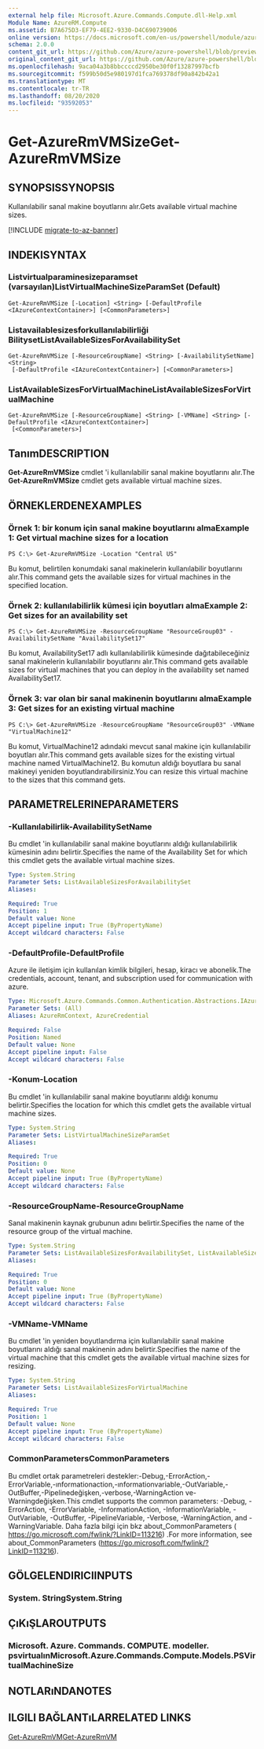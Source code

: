 ```yaml
---
external help file: Microsoft.Azure.Commands.Compute.dll-Help.xml
Module Name: AzureRM.Compute
ms.assetid: B7A675D3-EF79-4EE2-9330-D4C690739006
online version: https://docs.microsoft.com/en-us/powershell/module/azurerm.compute/get-azurermvmsize
schema: 2.0.0
content_git_url: https://github.com/Azure/azure-powershell/blob/preview/src/ResourceManager/Compute/Commands.Compute/help/Get-AzureRmVMSize.md
original_content_git_url: https://github.com/Azure/azure-powershell/blob/preview/src/ResourceManager/Compute/Commands.Compute/help/Get-AzureRmVMSize.md
ms.openlocfilehash: 9aca04a3b8bbccccd2950be30f0f13287997bcfb
ms.sourcegitcommit: f599b50d5e980197d1fca769378df90a842b42a1
ms.translationtype: MT
ms.contentlocale: tr-TR
ms.lasthandoff: 08/20/2020
ms.locfileid: "93592053"
---
```

# <span data-ttu-id="7deab-101">Get-AzureRmVMSize</span><span class="sxs-lookup"><span data-stu-id="7deab-101">Get-AzureRmVMSize</span></span>

## <span data-ttu-id="7deab-102">SYNOPSIS</span><span class="sxs-lookup"><span data-stu-id="7deab-102">SYNOPSIS</span></span>
<span data-ttu-id="7deab-103">Kullanılabilir sanal makine boyutlarını alır.</span><span class="sxs-lookup"><span data-stu-id="7deab-103">Gets available virtual machine sizes.</span></span>

[!INCLUDE [migrate-to-az-banner](../../includes/migrate-to-az-banner.md)]

## <span data-ttu-id="7deab-104">INDEKI</span><span class="sxs-lookup"><span data-stu-id="7deab-104">SYNTAX</span></span>

### <span data-ttu-id="7deab-105">Listvirtualparaminesizeparamset (varsayılan)</span><span class="sxs-lookup"><span data-stu-id="7deab-105">ListVirtualMachineSizeParamSet (Default)</span></span>
```
Get-AzureRmVMSize [-Location] <String> [-DefaultProfile <IAzureContextContainer>] [<CommonParameters>]
```

### <span data-ttu-id="7deab-106">Listavailablesizesforkullanılabilirliği Bilityset</span><span class="sxs-lookup"><span data-stu-id="7deab-106">ListAvailableSizesForAvailabilitySet</span></span>
```
Get-AzureRmVMSize [-ResourceGroupName] <String> [-AvailabilitySetName] <String>
 [-DefaultProfile <IAzureContextContainer>] [<CommonParameters>]
```

### <span data-ttu-id="7deab-107">ListAvailableSizesForVirtualMachine</span><span class="sxs-lookup"><span data-stu-id="7deab-107">ListAvailableSizesForVirtualMachine</span></span>
```
Get-AzureRmVMSize [-ResourceGroupName] <String> [-VMName] <String> [-DefaultProfile <IAzureContextContainer>]
 [<CommonParameters>]
```

## <span data-ttu-id="7deab-108">Tanım</span><span class="sxs-lookup"><span data-stu-id="7deab-108">DESCRIPTION</span></span>
<span data-ttu-id="7deab-109">**Get-AzureRmVMSize** cmdlet 'i kullanılabilir sanal makine boyutlarını alır.</span><span class="sxs-lookup"><span data-stu-id="7deab-109">The **Get-AzureRmVMSize** cmdlet gets available virtual machine sizes.</span></span>

## <span data-ttu-id="7deab-110">ÖRNEKLERDEN</span><span class="sxs-lookup"><span data-stu-id="7deab-110">EXAMPLES</span></span>

### <span data-ttu-id="7deab-111">Örnek 1: bir konum için sanal makine boyutlarını alma</span><span class="sxs-lookup"><span data-stu-id="7deab-111">Example 1: Get virtual machine sizes for a location</span></span>
```
PS C:\> Get-AzureRmVMSize -Location "Central US"
```

<span data-ttu-id="7deab-112">Bu komut, belirtilen konumdaki sanal makinelerin kullanılabilir boyutlarını alır.</span><span class="sxs-lookup"><span data-stu-id="7deab-112">This command gets the available sizes for virtual machines in the specified location.</span></span>

### <span data-ttu-id="7deab-113">Örnek 2: kullanılabilirlik kümesi için boyutları alma</span><span class="sxs-lookup"><span data-stu-id="7deab-113">Example 2: Get sizes for an availability set</span></span>
```
PS C:\> Get-AzureRmVMSize -ResourceGroupName "ResourceGroup03" -AvailabilitySetName "AvailabilitySet17"
```

<span data-ttu-id="7deab-114">Bu komut, AvailabilitySet17 adlı kullanılabilirlik kümesinde dağıtabileceğiniz sanal makinelerin kullanılabilir boyutlarını alır.</span><span class="sxs-lookup"><span data-stu-id="7deab-114">This command gets available sizes for virtual machines that you can deploy in the availability set named AvailabilitySet17.</span></span>

### <span data-ttu-id="7deab-115">Örnek 3: var olan bir sanal makinenin boyutlarını alma</span><span class="sxs-lookup"><span data-stu-id="7deab-115">Example 3: Get sizes for an existing virtual machine</span></span>
```
PS C:\> Get-AzureRmVMSize -ResourceGroupName "ResourceGroup03" -VMName "VirtualMachine12"
```

<span data-ttu-id="7deab-116">Bu komut, VirtualMachine12 adındaki mevcut sanal makine için kullanılabilir boyutları alır.</span><span class="sxs-lookup"><span data-stu-id="7deab-116">This command gets available sizes for the existing virtual machine named VirtualMachine12.</span></span>
<span data-ttu-id="7deab-117">Bu komutun aldığı boyutlara bu sanal makineyi yeniden boyutlandırabilirsiniz.</span><span class="sxs-lookup"><span data-stu-id="7deab-117">You can resize this virtual machine to the sizes that this command gets.</span></span>

## <span data-ttu-id="7deab-118">PARAMETRELERINE</span><span class="sxs-lookup"><span data-stu-id="7deab-118">PARAMETERS</span></span>

### <span data-ttu-id="7deab-119">-Kullanılabilirlik</span><span class="sxs-lookup"><span data-stu-id="7deab-119">-AvailabilitySetName</span></span>
<span data-ttu-id="7deab-120">Bu cmdlet 'in kullanılabilir sanal makine boyutlarını aldığı kullanılabilirlik kümesinin adını belirtir.</span><span class="sxs-lookup"><span data-stu-id="7deab-120">Specifies the name of the Availability Set for which this cmdlet gets the available virtual machine sizes.</span></span>

```yaml
Type: System.String
Parameter Sets: ListAvailableSizesForAvailabilitySet
Aliases:

Required: True
Position: 1
Default value: None
Accept pipeline input: True (ByPropertyName)
Accept wildcard characters: False
```

### <span data-ttu-id="7deab-121">-DefaultProfile</span><span class="sxs-lookup"><span data-stu-id="7deab-121">-DefaultProfile</span></span>
<span data-ttu-id="7deab-122">Azure ile iletişim için kullanılan kimlik bilgileri, hesap, kiracı ve abonelik.</span><span class="sxs-lookup"><span data-stu-id="7deab-122">The credentials, account, tenant, and subscription used for communication with azure.</span></span>

```yaml
Type: Microsoft.Azure.Commands.Common.Authentication.Abstractions.IAzureContextContainer
Parameter Sets: (All)
Aliases: AzureRmContext, AzureCredential

Required: False
Position: Named
Default value: None
Accept pipeline input: False
Accept wildcard characters: False
```

### <span data-ttu-id="7deab-123">-Konum</span><span class="sxs-lookup"><span data-stu-id="7deab-123">-Location</span></span>
<span data-ttu-id="7deab-124">Bu cmdlet 'in kullanılabilir sanal makine boyutlarını aldığı konumu belirtir.</span><span class="sxs-lookup"><span data-stu-id="7deab-124">Specifies the location for which this cmdlet gets the available virtual machine sizes.</span></span>

```yaml
Type: System.String
Parameter Sets: ListVirtualMachineSizeParamSet
Aliases:

Required: True
Position: 0
Default value: None
Accept pipeline input: True (ByPropertyName)
Accept wildcard characters: False
```

### <span data-ttu-id="7deab-125">-ResourceGroupName</span><span class="sxs-lookup"><span data-stu-id="7deab-125">-ResourceGroupName</span></span>
<span data-ttu-id="7deab-126">Sanal makinenin kaynak grubunun adını belirtir.</span><span class="sxs-lookup"><span data-stu-id="7deab-126">Specifies the name of the resource group of the virtual machine.</span></span>

```yaml
Type: System.String
Parameter Sets: ListAvailableSizesForAvailabilitySet, ListAvailableSizesForVirtualMachine
Aliases:

Required: True
Position: 0
Default value: None
Accept pipeline input: True (ByPropertyName)
Accept wildcard characters: False
```

### <span data-ttu-id="7deab-127">-VMName</span><span class="sxs-lookup"><span data-stu-id="7deab-127">-VMName</span></span>
<span data-ttu-id="7deab-128">Bu cmdlet 'in yeniden boyutlandırma için kullanılabilir sanal makine boyutlarını aldığı sanal makinenin adını belirtir.</span><span class="sxs-lookup"><span data-stu-id="7deab-128">Specifies the name of the virtual machine that this cmdlet gets the available virtual machine sizes for resizing.</span></span>

```yaml
Type: System.String
Parameter Sets: ListAvailableSizesForVirtualMachine
Aliases:

Required: True
Position: 1
Default value: None
Accept pipeline input: True (ByPropertyName)
Accept wildcard characters: False
```

### <span data-ttu-id="7deab-129">CommonParameters</span><span class="sxs-lookup"><span data-stu-id="7deab-129">CommonParameters</span></span>
<span data-ttu-id="7deab-130">Bu cmdlet ortak parametreleri destekler:-Debug,-ErrorAction,-ErrorVariable,-ınformationaction,-ınformationvariable,-OutVariable,-OutBuffer,-Pipelinedeğişken,-verbose,-WarningAction ve-Warningdeğişken.</span><span class="sxs-lookup"><span data-stu-id="7deab-130">This cmdlet supports the common parameters: -Debug, -ErrorAction, -ErrorVariable, -InformationAction, -InformationVariable, -OutVariable, -OutBuffer, -PipelineVariable, -Verbose, -WarningAction, and -WarningVariable.</span></span> <span data-ttu-id="7deab-131">Daha fazla bilgi için bkz about_CommonParameters ( https://go.microsoft.com/fwlink/?LinkID=113216) .</span><span class="sxs-lookup"><span data-stu-id="7deab-131">For more information, see about_CommonParameters (https://go.microsoft.com/fwlink/?LinkID=113216).</span></span>

## <span data-ttu-id="7deab-132">GÖLGELENDIRICI</span><span class="sxs-lookup"><span data-stu-id="7deab-132">INPUTS</span></span>

### <span data-ttu-id="7deab-133">System. String</span><span class="sxs-lookup"><span data-stu-id="7deab-133">System.String</span></span>

## <span data-ttu-id="7deab-134">ÇıKıŞLAR</span><span class="sxs-lookup"><span data-stu-id="7deab-134">OUTPUTS</span></span>

### <span data-ttu-id="7deab-135">Microsoft. Azure. Commands. COMPUTE. modeller. psvirtualın</span><span class="sxs-lookup"><span data-stu-id="7deab-135">Microsoft.Azure.Commands.Compute.Models.PSVirtualMachineSize</span></span>

## <span data-ttu-id="7deab-136">NOTLARıNDA</span><span class="sxs-lookup"><span data-stu-id="7deab-136">NOTES</span></span>

## <span data-ttu-id="7deab-137">ILGILI BAĞLANTıLAR</span><span class="sxs-lookup"><span data-stu-id="7deab-137">RELATED LINKS</span></span>

[<span data-ttu-id="7deab-138">Get-AzureRmVM</span><span class="sxs-lookup"><span data-stu-id="7deab-138">Get-AzureRmVM</span></span>](./Get-AzureRmVM.md)


